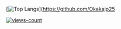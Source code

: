 [![Top Langs](https://github-readme-stats.vercel.app/api/top-langs/?username=Okakajp25&layout=compact)](https://github.com/Okakajp25

[![views-count](https://komarev.com/ghpvc/?username=Okakajp25&style=for-the-badge)](https://github.com/Okakajp25)

